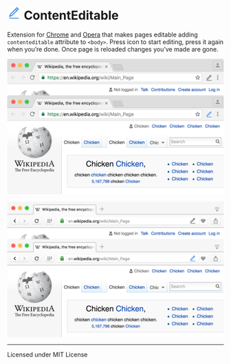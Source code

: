 # <img src="images/icon-64.png" width="32" height="32" align="baseline" alt="ContentEditable logo"> ContentEditable

Extension for [Chrome]() and [Opera]() that makes pages editable adding `contenteditable` attribute to `<body>`. Press icon to start editing, press it again when you’re done. Once page is reloaded changes you’ve made are gone.

![Add to Things in Chrome](pictures/chrome.png)

![Add to Things in Opera](pictures/opera.png)

---
Licensed under MIT License
